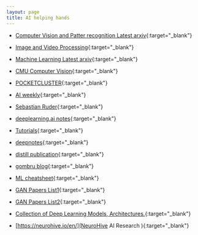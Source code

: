 ```yaml
---
layout: page
title: AI helping hands
---
```



- [Computer Vision and Patter recognition Latest arxiv](https://arxiv.org/list/cs.CV/recent){:target="_blank"}

- [Image and Video Processing](https://arxiv.org/list/eess.IV/recent){:target="_blank"}

- [Machine Learning Latest arxiv](https://arxiv.org/list/cs.LG/recent){:target="_blank"}

- [CMU Computer Vision](https://ci2cv.net/papers/){:target="_blank"}

- [POCKETCLUSTER](https://blog.pocketcluster.io/){:target="_blank"}

- [AI weekly](http://aidl.io/issues){:target="_blank"}

- [Sebastian Ruder](http://ruder.io/){:target="_blank"}

- [deeplearning.ai notes](https://github.com/mbadry1/DeepLearning.ai-Summary){:target="_blank"}

- [Tutorials](http://ufldl.stanford.edu/wiki/index.php/UFLDL_Tutorial){:target="_blank"}

- [deepnotes](https://deepnotes.io/){:target="_blank"}

- [distill publication](https://distill.pub/){:target="_blank"}

- [gombru blog](https://gombru.github.io/){:target="_blank"}

- [ML cheatsheet](https://ml-cheatsheet.readthedocs.io/en/latest/index.html){:target="_blank"}

- [GAN Papers List1](https://github.com/zhangqianhui/AdversarialNetsPapers){:target="_blank"}

- [GAN Papers List2](https://github.com/nightrome/really-awesome-gan){:target="_blank"}

- [Collection of Deep Learning Models, Architectures.](https://github.com/rasbt/deeplearning-models){:target="_blank"}

- [https://neurohive.io/en/](NeuroHive AI Research ){:target="_blank"}

